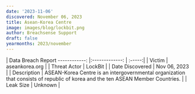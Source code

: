 ```yaml
---
date: '2023-11-06'
discovered: November 06, 2023
title: Asean-Korea Centre
image: images/blog/lockbit.png
author: Breachsense Support
draft: false
yearmonths: 2023/november
---
```



| Data Breach Report
------------:     |:-------------:    | :-----:|
| Victim      | aseankorea.org      | 
| Threat Actor      | LockBit      | 
| Date Discovered      | Nov 06, 2023      | 
| Description      | ASEAN-Korea Centre is an intergovernmental organization that consists of republic of korea and the ten ASEAN Member Countries.      | 
| Leak Size      | Unknown      | 

